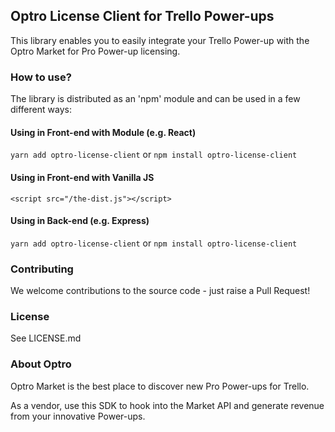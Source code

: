 ## Optro License Client for Trello Power-ups

This library enables you to easily integrate your Trello Power-up with the Optro Market for Pro Power-up licensing.

### How to use?

The library is distributed as an 'npm' module and can be used in a few different ways:

#### Using in Front-end with Module (e.g. React)

`yarn add optro-license-client` or `npm install optro-license-client`

#### Using in Front-end with Vanilla JS

`<script src="/the-dist.js"></script>`

#### Using in Back-end (e.g. Express)

`yarn add optro-license-client` or `npm install optro-license-client`

### Contributing

We welcome contributions to the source code - just raise a Pull Request!

### License

See LICENSE.md

### About Optro

Optro Market is the best place to discover new Pro Power-ups for Trello.

As a vendor, use this SDK to hook into the Market API and generate revenue from your innovative Power-ups.
